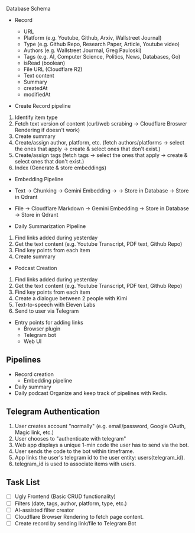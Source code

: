 Database Schema

- Record

  - URL
  - Platform (e.g. Youtube, Github, Arxiv, Wallstreet Journal)
  - Type (e.g. Github Repo, Research Paper, Article, Youtube video)
  - Authors (e.g. Wallstreet Jourrnal, Greg Pauloski)
  - Tags (e.g. AI, Computer Science, Politics, News, Databases, Go)
  - isRead (boolean)
  - File URL (Cloudflare R2)
  - Text content
  - Summary
  - createdAt
  - modifiedAt

- Create Record pipeline

1. Identify item type
2. Fetch text version of content (curl/web scrabing -> Cloudflare Broswer Rendering if doesn't work)
3. Create summary
4. Create/assign author, platform, etc. (fetch authors/platforms -> select the ones that apply -> create & select ones that don't exist.)
5. Create/assign tags (fetch tags -> select the ones that apply -> create & select ones that don't exist.)
6. Index (Generate & store embeddings)

- Embedding Pipeline
- Text -> Chunking -> Gemini Embedding -> -> Store in Database -> Store in Qdrant
- File -> Cloudflare Markdown -> Gemini Embedding -> Store in Database -> Store in Qdrant

- Daily Summarization Pipeline

1. Find links added during yesterday
2. Get the text content (e.g. Youtube Transcript, PDF text, Github Repo)
3. Find key points from each item
4. Create summary

- Podcast Creation

1. Find links added during yesterday
2. Get the text content (e.g. Youtube Transcript, PDF text, Github Repo)
3. Find key points from each item
4. Create a dialogue between 2 people with Kimi
5. Text-to-speech with Eleven Labs
6. Send to user via Telegram

- Entry points for adding links
  - Browser plugin
  - Telegram bot
  - Web UI

## Pipelines

- Record creation
  - Embedding pipeline
- Daily summary
- Daily podcast
  Organize and keep track of pipelines with Redis.

## Telegram Authentication

1. User creates account "normally" (e.g. email/password, Google OAuth, Magic link, etc.)
2. User chooses to "authenticate with telegram"
3. Web app displays a unique 1-min code the user has to send via the bot.
4. User sends the code to the bot within timeframe.
5. App links the user's telegram id to the user entity: users(telegram_id).
6. telegram_id is used to associate items with users.

## Task List

- [ ] Ugly Frontend (Basic CRUD functionality)
- [ ] Filters (date, tags, author, platform, type, etc.)
- [ ] AI-assisted filter creator
- [ ] Cloudflare Browser Rendering to fetch page content.
- [ ] Create record by sending link/file to Telegram Bot
